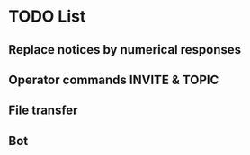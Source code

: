 # TODO List

## Replace notices by numerical responses
## Operator commands INVITE & TOPIC
## File transfer
## Bot
